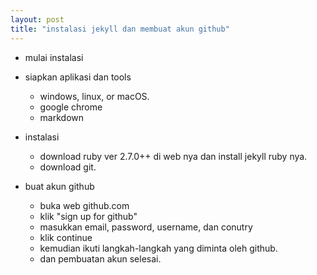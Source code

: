 ```yaml
---
layout: post
title: "instalasi jekyll dan membuat akun github"
---
```


- mulai instalasi

- siapkan aplikasi dan tools
    * windows, linux, or macOS.
    * google chrome
    * markdown
- instalasi 
    * download ruby ver 2.7.0++ di web nya dan install jekyll ruby nya.
    * download git.
- buat akun github
    * buka web github.com
    * klik "sign up for github"
    * masukkan email, password, username, dan conutry
    * klik continue
    * kemudian ikuti langkah-langkah yang diminta oleh github.
    * dan pembuatan akun selesai.